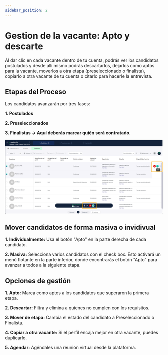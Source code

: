 ```yaml
---
sidebar_position: 2
---
```


# Gestion de la vacante: Apto y descarte

Al dar clic en cada vacante dentro de tu cuenta, podrás ver los candidatos 
postulados y desde allí mismo podrás descartarlos, dejarlos como aptos para 
la vacante, moverlos a otra etapa (preseleccionado o finalista), copiarlo a otra vacante de tu cuenta o citarlo para hacerle la entrevista.

## Etapas del Proceso

Los candidatos avanzarán por tres fases:

**1. Postulados**

**2. Preseleccionados**

**3. Finalistas → Aquí deberás marcar quién será contratado.**

![Process Step](./img/processStep.png)

## Mover candidatos de forma masiva o invidivual

**1. Individualmente:** Usa el botón "Apto" en la parte derecha de cada candidato.

**2. Masiva:** Selecciona varios candidatos con el check box. Esto activará un menú flotante en la parte inferior, donde encontrarás el botón "Apto" para avanzar a todos a la siguiente etapa.

## Opciones de gestión

**1. Apto:** Marca como aptos a los candidatos que superaron la primera etapa.

**2. Descartar:** Filtra y elimina a quienes no cumplen con los requisitos.

**3. Mover de etapa:** Cambia el estado del candidato a Preseleccionado o Finalista.

**4. Copiar a otra vacante:** Si el perfil encaja mejor en otra vacante, puedes duplicarlo.

**5. Agendar:** Agéndales una reunión virtual desde la plataforma.
